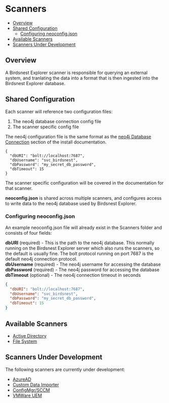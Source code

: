 # Scanners

* [Overview](#Overview)
* [Shared Configuration](#Shared-Configuration)
  * [Configuring neoconfig.json](#Configuring-neoconfig.json)
* [Available Scanners](#Available-Scanners)
* [Scanners Under Development](#Scanners-Under-Development)

## Overview
A Birdsnest Explorer scanner is responsible for querying an external system, and tranlating the data into a format that is then ingested into the Birdsnest Explorer database.


## Shared Configuration
Each scanner will reference two configuration files:
1. The neo4j database connection config file
2. The scanner specific config file

The neo4j configuration file is the same format as the [neo4j Database Connection](/documentation/install/README.md#neo4j-Database-Connection) section of the install documentation. 

```
{
  "dbURI": "bolt://localhost:7687",
  "dbUsername": "svc_birdsnest",
  "dbPassword": "my_secret_db_password",
  "dbTimeout": 15
}
```

The scanner specific configuration will be covered in the documentation for that scanner.  

**neoconfig.json** is shared across multiple scanners, and configures access to write data to the neo4j database used by Birdsnest Explorer. 


### Configuring neoconfig.json

An example neoconfig.json file will already exist in the Scanners folder and consists of four fields:

**dbURI** (required) - This is the path to the neo4j database. This normally running on the Birdsnest Explorer server which also runs the scanners, so the default is usually fine. The bolt protocol running on port 7687 is the default neo4j connection protocol.\
**dbUsername** (required) - The neo4j username for accessing the database\
**dbPassword** (required) -  The neo4j password for accessing the database\
**dbTimeout** (optional) - The neo4j connection timeout in seconds

```json
{
  "dbURI": "bolt://localhost:7687",
  "dbUsername": "svc_birdsnest",
  "dbPassword": "my_secret_db_password",
  "dbTimeout": 15
}
```

## Available Scanners

* [Active Directory](/documentation/scanners/active-directory/README.md)
* [File System](/documentation/scanners/file-system/README.md)

## Scanners Under Development

The following scanners are currently under development:

* [AzureAD](/documentation/scanners/azuread/README.md)
* [Custom Data Importer](/documentation/scanners/custom-importer/README.md)
* [ConfigMgr/SCCM](/documentation/scanners/configmgr/README.md)
* [VMWare UEM](/documentation/scanners/uem/README.md)
